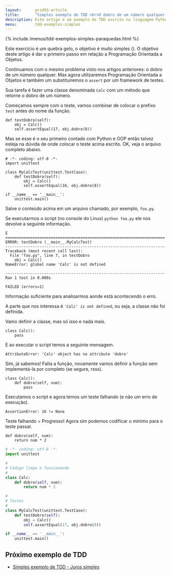 ```yaml
---
layout:      grid93-article
title:       "Simples exemplo de TDD <br>O dobro de um número qualquer (OOP)"
description: Este artigo é um exemplo de TDD escrito na linguagem Python <br />onde nosso objetivo é criar uma pequena classe, portanto faremos uso de OOP, <br />contendo um único método que nos informe o dobro de um número qualquer
menu:        tdd-exemplos-simples 
---
```


{% include /menus/tdd-exemplos-simples-paraquedas.html %}

Este exercício é um quebra gelo, o objetivo é muito simples (). O objetivo deste artigo é dar o primeiro passo em 
relação a Programação Orientada a Objetos.

Continuamos com o mesmo problema visto nos artigos anteriores: o dobro de um número qualquer. Mas agora utilizaremos 
Programação Orientada a Objetos e também um substituiremos o `assert` por um framework de testes. 

Sua tarefa é fazer uma classe denominada `Calc` com um método que retorne o dobro de um número.

Começamos sempre com o teste, vamos combinar de colocar o prefixo `test` antes do nome da função.

    def testDobro(self):
        obj = Calc()
        self.assertEqual(17, obj.dobro(8))

Mas se esse é o seu primeiro contado com Python e OOP então talvez esteja na dúvida de onde colocar o teste acima
escrito. OK, veja o arquivo completo abaixo.


    # -*- coding: utf-8 -*-
    import unittest

    class MyCalcTest(unittest.TestCase):
        def testDobro(self):
            obj = Calc()
            self.assertEqual(16, obj.dobro(8))

    if __name__ == '__main__':
        unittest.main()

Salve o conteúdo acima em um arquivo chamado, por exemplo, `foo.py`.

Se executarmos o script  (no console do Linux) `python foo.py` ele nos devolve a seguinte informação.

    E
    ======================================================================
    ERROR: testDobro (__main__.MyCalcTest)
    ----------------------------------------------------------------------
    Traceback (most recent call last):
      File "foo.py", line 7, in testDobro
        obj = Calc()
    NameError: global name 'Calc' is not defined

    ----------------------------------------------------------------------
    Ran 1 test in 0.000s

    FAILED (errors=1)


Informação suficiente para analisarmos aonde está acontecendo o erro.

A parte que nos interessa é `'Calc' is not defined`, ou seja, a classe não foi definida.

Vamo definir a classe, mas só isso e nada mais.

    class Calc():
        pass

E ao executar o script temos a seguinte mensagem.            

    AttributeError: 'Calc' object has no attribute 'dobro'

Sim, já sabemos! Falta a função, novamente vamos definir a função sem implementá-la por completo (se segure, rsss).

    class Calc():
        def dobro(self, num):
            pass

Executamos o script e agora temos um teste falhando (e não um erro de execução).

    AssertionError: 16 != None

Teste falhando = Progresso! Agora sim podemos codificar o mínimo para o teste passar.

    def dobro(self, num):
        return num * 2


```python
# -*- coding: utf-8 -*-
import unittest

#
# Código limpo e funcionando
#
class Calc:
    def dobro(self, num):
        return num * 2

#
# Testes
#
class MyCalcTest(unittest.TestCase):
    def testDobro(self):
        obj = Calc()
        self.assertEqual(17, obj.dobro(8))

if __name__ == '__main__':
    unittest.main()
```




Próximo exemplo de TDD
---

- [Simples exemplo de TDD - Juros simples](/tdd/exemplo-tdd-juros-simples/)